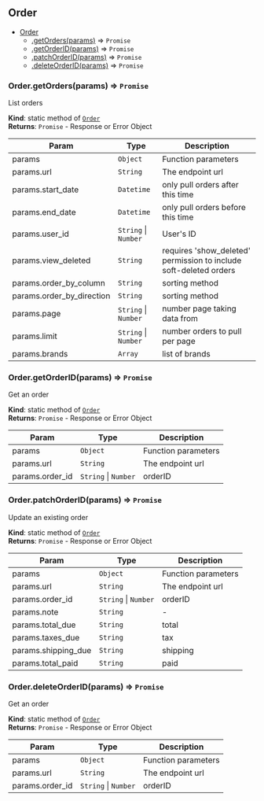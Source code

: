 <a name="module_Order"></a>

## Order

* [Order](#module_Order)
    * [.getOrders(params)](#module_Order.getOrders) ⇒ <code>Promise</code>
    * [.getOrderID(params)](#module_Order.getOrderID) ⇒ <code>Promise</code>
    * [.patchOrderID(params)](#module_Order.patchOrderID) ⇒ <code>Promise</code>
    * [.deleteOrderID(params)](#module_Order.deleteOrderID) ⇒ <code>Promise</code>

<a name="module_Order.getOrders"></a>

### Order.getOrders(params) ⇒ <code>Promise</code>
List orders

**Kind**: static method of [<code>Order</code>](#module_Order)  
**Returns**: <code>Promise</code> - Response or Error Object  

| Param | Type | Description |
| --- | --- | --- |
| params | <code>Object</code> | Function parameters |
| params.url | <code>String</code> | The endpoint url |
| params.start_date | <code>Datetime</code> | only pull orders after this time |
| params.end_date | <code>Datetime</code> | only pull orders before this time |
| params.user_id | <code>String</code> \| <code>Number</code> | User's ID |
| params.view_deleted | <code>String</code> | requires 'show_deleted' permission to include soft-deleted orders |
| params.order_by_column | <code>String</code> | sorting method |
| params.order_by_direction | <code>String</code> | sorting method |
| params.page | <code>String</code> \| <code>Number</code> | number page taking data from |
| params.limit | <code>String</code> \| <code>Number</code> | number orders to pull per page |
| params.brands | <code>Array</code> | list of brands |

<a name="module_Order.getOrderID"></a>

### Order.getOrderID(params) ⇒ <code>Promise</code>
Get an order

**Kind**: static method of [<code>Order</code>](#module_Order)  
**Returns**: <code>Promise</code> - Response or Error Object  

| Param | Type | Description |
| --- | --- | --- |
| params | <code>Object</code> | Function parameters |
| params.url | <code>String</code> | The endpoint url |
| params.order_id | <code>String</code> \| <code>Number</code> | orderID |

<a name="module_Order.patchOrderID"></a>

### Order.patchOrderID(params) ⇒ <code>Promise</code>
Update an existing order

**Kind**: static method of [<code>Order</code>](#module_Order)  
**Returns**: <code>Promise</code> - Response or Error Object  

| Param | Type | Description |
| --- | --- | --- |
| params | <code>Object</code> | Function parameters |
| params.url | <code>String</code> | The endpoint url |
| params.order_id | <code>String</code> \| <code>Number</code> | orderID |
| params.note | <code>String</code> | - |
| params.total_due | <code>String</code> | total |
| params.taxes_due | <code>String</code> | tax |
| params.shipping_due | <code>String</code> | shipping |
| params.total_paid | <code>String</code> | paid |

<a name="module_Order.deleteOrderID"></a>

### Order.deleteOrderID(params) ⇒ <code>Promise</code>
Get an order

**Kind**: static method of [<code>Order</code>](#module_Order)  
**Returns**: <code>Promise</code> - Response or Error Object  

| Param | Type | Description |
| --- | --- | --- |
| params | <code>Object</code> | Function parameters |
| params.url | <code>String</code> | The endpoint url |
| params.order_id | <code>String</code> \| <code>Number</code> | orderID |

